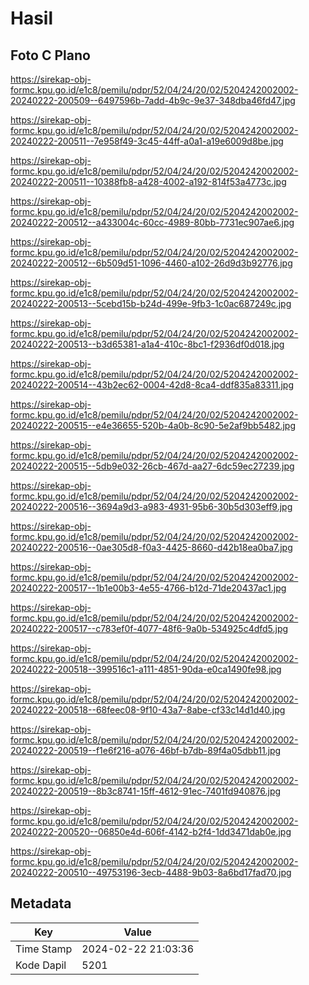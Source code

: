 # Hasil

## Foto C Plano

https://sirekap-obj-formc.kpu.go.id/e1c8/pemilu/pdpr/52/04/24/20/02/5204242002002-20240222-200509--6497596b-7add-4b9c-9e37-348dba46fd47.jpg

https://sirekap-obj-formc.kpu.go.id/e1c8/pemilu/pdpr/52/04/24/20/02/5204242002002-20240222-200511--7e958f49-3c45-44ff-a0a1-a19e6009d8be.jpg

https://sirekap-obj-formc.kpu.go.id/e1c8/pemilu/pdpr/52/04/24/20/02/5204242002002-20240222-200511--10388fb8-a428-4002-a192-814f53a4773c.jpg

https://sirekap-obj-formc.kpu.go.id/e1c8/pemilu/pdpr/52/04/24/20/02/5204242002002-20240222-200512--a433004c-60cc-4989-80bb-7731ec907ae6.jpg

https://sirekap-obj-formc.kpu.go.id/e1c8/pemilu/pdpr/52/04/24/20/02/5204242002002-20240222-200512--6b509d51-1096-4460-a102-26d9d3b92776.jpg

https://sirekap-obj-formc.kpu.go.id/e1c8/pemilu/pdpr/52/04/24/20/02/5204242002002-20240222-200513--5cebd15b-b24d-499e-9fb3-1c0ac687249c.jpg

https://sirekap-obj-formc.kpu.go.id/e1c8/pemilu/pdpr/52/04/24/20/02/5204242002002-20240222-200513--b3d65381-a1a4-410c-8bc1-f2936df0d018.jpg

https://sirekap-obj-formc.kpu.go.id/e1c8/pemilu/pdpr/52/04/24/20/02/5204242002002-20240222-200514--43b2ec62-0004-42d8-8ca4-ddf835a83311.jpg

https://sirekap-obj-formc.kpu.go.id/e1c8/pemilu/pdpr/52/04/24/20/02/5204242002002-20240222-200515--e4e36655-520b-4a0b-8c90-5e2af9bb5482.jpg

https://sirekap-obj-formc.kpu.go.id/e1c8/pemilu/pdpr/52/04/24/20/02/5204242002002-20240222-200515--5db9e032-26cb-467d-aa27-6dc59ec27239.jpg

https://sirekap-obj-formc.kpu.go.id/e1c8/pemilu/pdpr/52/04/24/20/02/5204242002002-20240222-200516--3694a9d3-a983-4931-95b6-30b5d303eff9.jpg

https://sirekap-obj-formc.kpu.go.id/e1c8/pemilu/pdpr/52/04/24/20/02/5204242002002-20240222-200516--0ae305d8-f0a3-4425-8660-d42b18ea0ba7.jpg

https://sirekap-obj-formc.kpu.go.id/e1c8/pemilu/pdpr/52/04/24/20/02/5204242002002-20240222-200517--1b1e00b3-4e55-4766-b12d-71de20437ac1.jpg

https://sirekap-obj-formc.kpu.go.id/e1c8/pemilu/pdpr/52/04/24/20/02/5204242002002-20240222-200517--c783ef0f-4077-48f6-9a0b-534925c4dfd5.jpg

https://sirekap-obj-formc.kpu.go.id/e1c8/pemilu/pdpr/52/04/24/20/02/5204242002002-20240222-200518--399516c1-a111-4851-90da-e0ca1490fe98.jpg

https://sirekap-obj-formc.kpu.go.id/e1c8/pemilu/pdpr/52/04/24/20/02/5204242002002-20240222-200518--68feec08-9f10-43a7-8abe-cf33c14d1d40.jpg

https://sirekap-obj-formc.kpu.go.id/e1c8/pemilu/pdpr/52/04/24/20/02/5204242002002-20240222-200519--f1e6f216-a076-46bf-b7db-89f4a05dbb11.jpg

https://sirekap-obj-formc.kpu.go.id/e1c8/pemilu/pdpr/52/04/24/20/02/5204242002002-20240222-200519--8b3c8741-15ff-4612-91ec-7401fd940876.jpg

https://sirekap-obj-formc.kpu.go.id/e1c8/pemilu/pdpr/52/04/24/20/02/5204242002002-20240222-200520--06850e4d-606f-4142-b2f4-1dd3471dab0e.jpg

https://sirekap-obj-formc.kpu.go.id/e1c8/pemilu/pdpr/52/04/24/20/02/5204242002002-20240222-200510--49753196-3ecb-4488-9b03-8a6bd17fad70.jpg


## Metadata

| Key        | Value               |
| ---------- | ------------------- |
| Time Stamp | 2024-02-22 21:03:36 |
| Kode Dapil | 5201                |




